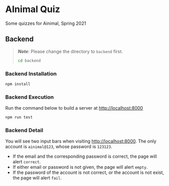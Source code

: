 # AInimal Quiz

Some quizzes for Ainimal, Spring 2021

## Backend

> ***Note***: Please change the directory to `backend` first.
>
> ```sh
> cd backend
> ```

### Backend Installation

```sh
npm install
```

### Backend Execution

Run the command below to build a server at <http://localhost:8000>

```sh
npm run test
```

### Backend Detail

You will see two input bars when visiting <http://localhost:8000>.
The only account is `ainimal@123`, whose password is `123123`.

- If the email and the corresponding password is correct,
  the page will alert `correct`.
- If either email or password is not given, the page will alert `empty`.
- If the password of the account is not correct, or the account is not exist,
  the page will alert `fail`.

